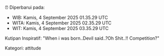 ⏰ Diperbarui pada:
- WIB: Kamis, 4 September 2025 01.35.29 UTC
- WITA: Kamis, 4 September 2025 02.35.29 UTC
- WIT: Kamis, 4 September 2025 03.35.29 UTC

Kutipan Inspiratif:
"When i was born..Devil said..?Oh Shit..!! Competition?"


Kategori: attitude

